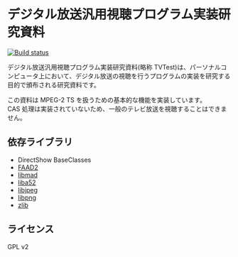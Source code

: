 デジタル放送汎用視聴プログラム実装研究資料
==========================================
[![Build status](https://ci.appveyor.com/api/projects/status/ifatp0tr5a27mwao/branch/master?svg=true)](https://ci.appveyor.com/project/kento1218/tvtest/branch/master)

デジタル放送汎用視聴プログラム実装研究資料(略称 TVTest)は、パーソナルコンピュータ上において、デジタル放送の視聴を行うプログラムの実装を研究する目的で頒布される研究資料です。

この資料は MPEG-2 TS を扱うための基本的な機能を実装しています。  
CAS 処理は実装されていないため、一般のテレビ放送を視聴することはできません。


依存ライブラリ
--------------
* DirectShow BaseClasses
* [FAAD2](http://www.audiocoding.com/faad2.html)
* [libmad](http://www.underbit.com/products/mad/)
* [liba52](http://liba52.sourceforge.net/)
* [libjpeg](http://www.ijg.org/)
* [libpng](http://libpng.org/)
* [zlib](http://zlib.net/)


ライセンス
----------
GPL v2
